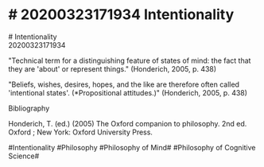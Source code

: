 # \# 20200323171934 Intentionality

\# Intentionality\
20200323171934

"Technical term for a distinguishing feature of states of mind: the fact that they are 'about' or represent things." (Honderich, 2005, p. 438)

"Beliefs, wishes, desires, hopes, and the like are therefore often called 'intentional states'. (\*Propositional attitudes.)" (Honderich, 2005, p. 438)

Bibliography

Honderich, T. (ed.) (2005) The Oxford companion to philosophy. 2nd ed. Oxford ; New York: Oxford University Press.

\#Intentionality \#Philosophy \#Philosophy of Mind\# \#Philosophy of Cognitive Science\#
